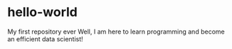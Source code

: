 # hello-world
My first repository ever
Well, I am here to learn programming and become an efficient data scientist!
